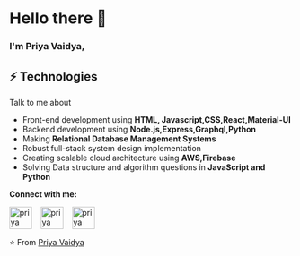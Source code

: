 # Hello there 👋 

### I'm Priya Vaidya, 

 
 ## ⚡ Technologies
Talk to me about
- Front-end development using **HTML, Javascript,CSS,React,Material-UI**
- Backend development using **Node.js,Express,Graphql,Python**
- Making **Relational Database Management Systems**
- Robust full-stack system design implementation
- Creating scalable cloud architecture using **AWS,Firebase**
- Solving Data structure and algorithm questions in **JavaScript and Python**

**Connect with me:**
<p align="left">
<a href="https://www.linkedin.com/in/priyavaidya98/" target="blank"><img align="center" src="https://cdn.jsdelivr.net/npm/simple-icons@3.0.1/icons/linkedin.svg" alt="priya" height="40" width="40" /></a> &nbsp;&nbsp;
<a href="https://medium.com/@priyavaidya" target="blank"><img align="center" src="https://cdn.jsdelivr.net/npm/simple-icons@3.0.1/icons/medium.svg" alt="priya" height="40" width="40" /></a> &nbsp;&nbsp;
<a href="https://www.youtube.com/channel/UCanuIqa5lBKZuEuFpWbc6Ig" target="blank"><img align="center" src="https://cdn.jsdelivr.net/npm/simple-icons@3.0.1/icons/youtube.svg" alt="priya" height="40" width="40" /></a> &nbsp;&nbsp;
</p>


⭐️ From [Priya Vaidya](https://priyavaidyaportfolio.netlify.app/)
